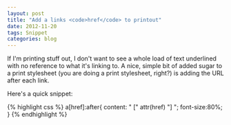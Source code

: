 ```yaml
---
layout: post
title: "Add a links <code>href</code> to printout"
date: 2012-11-20
tags: Snippet
categories: blog
---
```

If I'm printing stuff out, I don't want to see a whole load of text underlined with no reference to what it's linking to. A nice, simple bit of added sugar to a print stylesheet (you are doing a print stylesheet, right?) is adding the URL after each link.

Here's a quick snippet:

{% highlight css %}
a[href]:after{
    content: " [" attr(href) "] ";
    font-size:80%;
}
{% endhighlight %}
